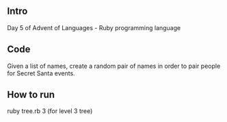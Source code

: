 ## Intro
Day 5 of Advent of Languages - Ruby programming language

## Code

Given a list of names, create a random pair of names in order to pair people for Secret Santa events.


## How to run

ruby tree.rb 3   (for level 3 tree)